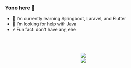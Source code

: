 ### Yono here 👋
- 🌱 I’m currently learning Springboot, Laravel, and Flutter
- 🤔 I’m looking for help with Java
- ⚡ Fun fact: don't have any, ehe

<br/>
<br/>

<p align="center">
  <a href="#" align="center">
    <img src="https://github-readme-stats.vercel.app/api?username=chrisdionisius&show_icons=true&theme=dracula" />
  </a>
  <br/>
  <a href="#" align="center">
    <img src="https://github-readme-stats.vercel.app/api/top-langs/?username=chrisdionisius&theme=dracula" />
  </a>
</p>
<!--
**chrisdionisius/chrisdionisius** is a ✨ _special_ ✨ repository because its `README.md` (this file) appears on your GitHub profile.

Here are some ideas to get you started:

- 🔭 I’m currently working on ...
- 🌱 I’m currently learning ...
- 👯 I’m looking to collaborate on ...
- 🤔 I’m looking for help with ...
- 💬 Ask me about ...
- 📫 How to reach me: ...
- 😄 Pronouns: ...
- ⚡ Fun fact: ...
-->

[linkedin]: https://www.linkedin.com/in/chris-dionisius/
[instagram]: https://www.instagram.com/chrisdionisius/
[twitter]: https://twitter.com/chris_dionisius
[facebook]: https://www.facebook.com/chrisdionisius
[github]: https://github.com/chrisdionisius

